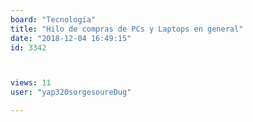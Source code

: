```yaml
---
board: "Tecnología"
title: "Hilo de compras de PCs y Laptops en general"
date: "2018-12-04 16:49:15"
id: 3342



views: 11
user: "yap320sorgesoureDug"

---
```


